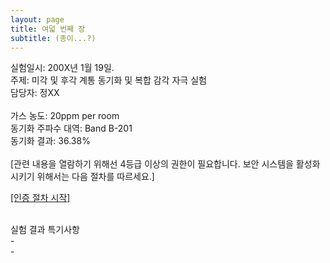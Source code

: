 ```yaml
---
layout: page
title: 여덟 번째 장
subtitle: (종이...?)
---
```



<script>
var inittime = Date.now();
  function jsMove(){
    var baselink = "/messengerbag/20210908-8-fir"
    var pc = document.getElementById('passcode').value;
    window.open(baselink.concat(pc.toLowerCase()));
  }
  function sleep(ms){
  const wakeUpTime = Date.now() + ms;
  while (Date.now() < wakeUpTime) {}
  }
  function time(){
    var time = new Date();
    var diff = time-inittime;
    if(diff<=2000){
      document.getElementById("first").innerHTML="인증 키를 로딩하는 중...";
    }
    else if(diff<=6000){
      document.getElementById("first").innerHTML="<b>배부된 매뉴얼</b>에 기록된 <b>일곱 개</b>의 수의 순서를 잘 기억하세요.(인덱스는 1부터 7)";
    }
    else{
      document.getElementById("first").innerHTML="첫 번째 유효성 검증 문제입니다. 5+3=?";
      return;
    }
    setInterval("time()", 1000);
  }
  function seni(){
    document.getElementById("first").innerHTML="인증 키를 로딩하는 중...";
    inittime = Date.now();
  }

</script>


<body>
<p>
실험일시: 200X년 1월 19일.<br>
주제: 미각 및 후각 계통 동기화 및 복합 감각 자극 실험<br>
담당자: 정XX<br>
<br>
가스 농도: 20ppm per room<br>
동기화 주파수 대역: Band B-201<br>
동기화 결과: 36.38%<br>
<br>
[관련 내용을 열람하기 위해선 4등급 이상의 권한이 필요합니다. 보안 시스템을 활성화시키기 위해서는 다음 절차를 따르세요.]<br>
</p>
<a class="more" href="javascript:void(0);" onclick="this.innerHTML=(this.nextSibling.style.display=='none')?'[보안 프로토콜을 시작합니다.]':'[인증 절차 시작]';this.nextSibling.style.display=(this.nextSibling.style.display=='none')?'block':'none'; (this.nextSibling.style.display=='none')?seni():time(); " onfocus="blur()"><span>[인증 절차 시작]</span></a><div style="display: none;">
<form autocomplete='off' onsubmit = "jsMove();">
<br>
<span id="first">&nbsp;</span><br><br>
  <input id = 'passcode' type='text' required><br><br>
  <input type = 'submit' value = '입력'>
</form>
</div>
<p>
<br>
실험 결과 특기사항<br>
- <br>
- <br>
</p>
</body>